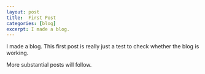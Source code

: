 ```yaml
---
layout: post
title:  First Post
categories: [blog]
excerpt: I made a blog.
---
```


I made a blog. This first post is really just a test to check whether the blog is working.

More substantial posts will follow.